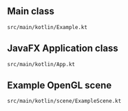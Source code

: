 ## Main class
```
src/main/kotlin/Example.kt
```

## JavaFX Application class
```
src/main/kotlin/App.kt
```

## Example OpenGL scene
```
src/main/kotlin/scene/ExampleScene.kt
```